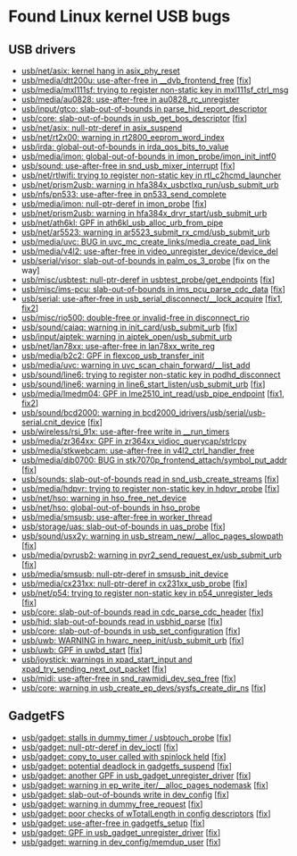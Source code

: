 # Found Linux kernel USB bugs

## USB drivers

* [usb/net/asix: kernel hang in asix_phy_reset](https://groups.google.com/forum/#!topic/syzkaller/3yQVZuxIO-w)
* [usb/media/dtt200u: use-after-free in __dvb_frontend_free](https://groups.google.com/forum/#!topic/syzkaller/0HJQqTm0G_g) [[fix](https://patchwork.linuxtv.org/patch/45218/)]
* [usb/media/mxl111sf: trying to register non-static key in mxl111sf_ctrl_msg](https://groups.google.com/forum/#!topic/syzkaller/Xlvm_cnulFA)
* [usb/media/au0828: use-after-free in au0828_rc_unregister](https://groups.google.com/forum/#!topic/syzkaller/3yL32uggAT0)
* [usb/input/gtco: slab-out-of-bounds in parse_hid_report_descriptor](https://groups.google.com/forum/#!topic/syzkaller/McWFcOsA47Y)
* [usb/core: slab-out-of-bounds in usb_get_bos_descriptor](https://groups.google.com/forum/#!topic/syzkaller/tzdz2fTB1K0) [[fix](https://github.com/torvalds/linux/commit/1c0edc3633b56000e18d82fc241e3995ca18a69e)]
* [usb/net/asix: null-ptr-deref in asix_suspend](https://groups.google.com/forum/#!topic/syzkaller/_9a6pd-p_0E)
* [usb/net/rt2x00: warning in rt2800_eeprom_word_index](https://groups.google.com/forum/#!topic/syzkaller/8vWPJ_maXQY)
* [usb/irda: global-out-of-bounds in irda_qos_bits_to_value](https://groups.google.com/forum/#!topic/syzkaller/PzxkGCumhwA)
* [usb/media/imon: global-out-of-bounds in imon_probe/imon_init_intf0](https://groups.google.com/forum/#!topic/syzkaller/o0LHaEe8Alg)
* [usb/sound: use-after-free in snd_usb_mixer_interrupt](https://groups.google.com/forum/#!topic/syzkaller/jf7GTr_g2CU) [[fix](https://github.com/torvalds/linux/commit/124751d5e63c823092060074bd0abaae61aaa9c4)]
* [usb/net/rtlwifi: trying to register non-static key in rtl_c2hcmd_launcher](https://groups.google.com/forum/#!topic/syzkaller/vCTFZwPpmps)
* [usb/net/prism2usb: warning in hfa384x_usbctlxq_run/usb_submit_urb](https://groups.google.com/forum/#!topic/syzkaller/Bm5IO2dlcxA)
* [usb/nfs/pn533: use-after-free in pn533_send_complete](https://groups.google.com/forum/#!topic/syzkaller/-EkDbzlSuOY)
* [usb/media/imon: null-ptr-deref in imon_probe](https://groups.google.com/forum/#!topic/syzkaller/bBFN8imrjjo) [[fix](https://patchwork.kernel.org/patch/9994017/)]
* [usb/net/prism2usb: warning in hfa384x_drvr_start/usb_submit_urb](https://groups.google.com/forum/#!topic/syzkaller/rPui1tYcrR0)
* [usb/net/ath6kl: GPF in ath6kl_usb_alloc_urb_from_pipe](https://groups.google.com/forum/#!topic/syzkaller/_ZE7_2A82Go)
* [usb/net/ar5523: warning in ar5523_submit_rx_cmd/usb_submit_urb](https://groups.google.com/forum/#!topic/syzkaller/5V7rYXYCuI4)
* [usb/media/uvc: BUG in uvc_mc_create_links/media_create_pad_link](https://groups.google.com/forum/#!topic/syzkaller/BOv81nh75TM)
* [usb/media/v4l2: use-after-free in video_unregister_device/device_del](https://groups.google.com/forum/#!topic/syzkaller/C2RyOxjhxh4)
* [usb/serial/visor: slab-out-of-bounds in palm_os_3_probe](https://groups.google.com/forum/#!topic/syzkaller/G5hNiJG2RXo) [fix on the way]
* [usb/misc/usbtest: null-ptr-deref in usbtest_probe/get_endpoints](https://groups.google.com/forum/#!topic/syzkaller/l3870gs3LhA) [[fix](https://github.com/torvalds/linux/commit/7c80f9e4a588f1925b07134bb2e3689335f6c6d8)]
* [usb/misc/ims-pcu: slab-out-of-bounds in ims_pcu_parse_cdc_data](https://groups.google.com/forum/#!topic/syzkaller/q6jjr1OhqO8) [[fix](https://groups.google.com/d/msg/syzkaller/q6jjr1OhqO8/eN75-uyGCAAJ)]
* [usb/serial: use-after-free in usb_serial_disconnect/__lock_acquire](https://groups.google.com/forum/#!topic/syzkaller/cMACrmo1x0k) [[fix1](https://github.com/torvalds/linux/commit/bd998c2e0df0469707503023d50d46cf0b10c787), [fix2](https://github.com/torvalds/linux/commit/299d7572e46f98534033a9e65973f13ad1ce9047)]
* [usb/misc/rio500: double-free or invalid-free in disconnect_rio](https://groups.google.com/forum/#!topic/syzkaller/7JmbWaXqaIQ)
* [usb/sound/caiaq: warning in init_card/usb_submit_urb](https://groups.google.com/forum/#!topic/syzkaller/juLOtVudBkQ) [[fix](https://www.spinics.net/lists/linux-usb/msg161460.html)]
* [usb/input/aiptek: warning in aiptek_open/usb_submit_urb](https://groups.google.com/forum/#!topic/syzkaller/F7dVa-5YFlQ)
* [usb/net/lan78xx: use-after-free in lan78xx_write_reg](https://groups.google.com/forum/#!topic/syzkaller/5dEtqOKkv54)
* [usb/media/b2c2: GPF in flexcop_usb_transfer_init](https://groups.google.com/forum/#!topic/syzkaller/ToOkJ0Ox-HA)
* [usb/media/uvc: warning in uvc_scan_chain_forward/__list_add](https://groups.google.com/forum/#!topic/syzkaller/cEn3pmrYye4)
* [usb/sound/line6: trying to register non-static key in podhd_disconnect](https://groups.google.com/forum/#!topic/syzkaller/wEY6yXp-zC8)
* [usb/sound/line6: warning in line6_start_listen/usb_submit_urb](https://groups.google.com/forum/#!topic/syzkaller/33v4K1orrPk) [[fix](https://www.spinics.net/lists/linux-usb/msg161459.html)]
* [usb/media/lmedm04: GPF in lme2510_int_read/usb_pipe_endpoint](https://groups.google.com/forum/#!topic/syzkaller/XwNidsl4X04) [[fix1](https://patchwork.linuxtv.org/patch/44566/), [fix2](https://patchwork.linuxtv.org/patch/44567/)]
* [usb/sound/bcd2000: warning in bcd2000_idrivers/usb/serial/usb-serial.cnit_device](https://groups.google.com/forum/#!topic/syzkaller/uU0anmKkD1w) [[fix](https://www.spinics.net/lists/linux-usb/msg161457.html)]
* [usb/wireless/rsi_91x: use-after-free write in __run_timers](https://groups.google.com/forum/#!topic/syzkaller/9IV2cQldrx0)
* [usb/media/zr364xx: GPF in zr364xx_vidioc_querycap/strlcpy](https://groups.google.com/forum/#!topic/syzkaller/-EuMlzvOHGo)
* [usb/media/stkwebcam: use-after-free in v4l2_ctrl_handler_free](https://groups.google.com/forum/#!topic/syzkaller/5kLo7aPtx1w)
* [usb/media/dib0700: BUG in stk7070p_frontend_attach/symbol_put_addr](https://groups.google.com/forum/#!topic/syzkaller/-d6ilzbVu_g) [[fix](https://www.spinics.net/lists/kernel/msg2639205.html)]
* [usb/sounds: slab-out-of-bounds read in snd_usb_create_streams](https://groups.google.com/forum/#!topic/syzkaller/rDzv5RP_f2M) [[fix](https://github.com/torvalds/linux/commit/bfc81a8bc18e3c4ba0cbaa7666ff76be2f998991)]
* [usb/media/hdpvr: trying to register non-static key in hdpvr_probe](https://groups.google.com/forum/#!topic/syzkaller/ngC5SLvxPm4) [[fix](https://patchwork.kernel.org/patch/9966135/)]
* [usb/net/hso: warning in hso_free_net_device](https://groups.google.com/forum/#!topic/syzkaller/J4Ua_T43Tjw)
* [usb/net/hso: global-out-of-bounds in hso_probe](https://groups.google.com/forum/#!topic/syzkaller/TDPcSXI2nBA)
* [usb/media/smsusb: use-after-free in worker_thread](https://groups.google.com/forum/#!topic/syzkaller/RS7QUTKo23s)
* [usb/storage/uas: slab-out-of-bounds in uas_probe](https://groups.google.com/forum/#!topic/syzkaller/pCswO77gRlM) [[fix](https://github.com/torvalds/linux/commit/786de92b3cb26012d3d0f00ee37adf14527f35c4)]
* [usb/sound/usx2y: warning in usb_stream_new/__alloc_pages_slowpath](https://groups.google.com/forum/#!topic/syzkaller/vGwGJW_H-0I) [[fix](https://github.com/torvalds/linux/commit/7682e399485fe19622b6fd82510b1f4551e48a25)]
* [usb/media/pvrusb2: warning in pvr2_send_request_ex/usb_submit_urb](https://groups.google.com/forum/#!topic/syzkaller/M2GeMYS0f6E) [[fix](https://www.spinics.net/lists/kernel/msg2639143.html)]
* [usb/media/smsusb: null-ptr-deref in smsusb_init_device](https://groups.google.com/forum/#!topic/syzkaller/yvhFawNoqxE)
* [usb/media/cx231xx: null-ptr-deref in cx231xx_usb_probe](https://groups.google.com/forum/#!topic/syzkaller/WlUAVfDvpRk) [[fix](https://patchwork.kernel.org/patch/9963527/)]
* [usb/net/p54: trying to register non-static key in p54_unregister_leds](https://groups.google.com/forum/#!topic/syzkaller/H6mX3aQPvvQ) [[fix](https://patchwork.kernel.org/patch/9972281/)]
* [usb/core: slab-out-of-bounds read in cdc_parse_cdc_header](https://groups.google.com/forum/#!topic/syzkaller/nXnjqI73uPo) [[fix](https://github.com/torvalds/linux/commit/2e1c42391ff2556387b3cb6308b24f6f65619feb)]
* [usb/hid: slab-out-of-bounds read in usbhid_parse](https://groups.google.com/forum/#!topic/syzkaller/CxkJ9QZgwlM) [[fix](https://github.com/torvalds/linux/commit/f043bfc98c193c284e2cd768fefabe18ac2fed9b)]
* [usb/core: slab-out-of-bounds in usb_set_configuration](https://groups.google.com/forum/#!topic/syzkaller/hP6L-m59m_8) [[fix](https://github.com/torvalds/linux/commit/bd7a3fe770ebd8391d1c7d072ff88e9e76d063eb)]
* [usb/uwb: WARNING in hwarc_neep_init/usb_submit_urb](https://groups.google.com/forum/#!topic/syzkaller/kxql4awIiR4) [[fix](https://github.com/torvalds/linux/commit/70e743e4cec3733dc13559f6184b35d358b9ef3f)]
* [usb/uwb: GPF in uwbd_start](https://groups.google.com/forum/#!topic/syzkaller/zROBxKXzHDk) [[fix](https://github.com/torvalds/linux/commit/bbf26183b7a6236ba602f4d6a2f7cade35bba043)]
* [usb/joystick: warnings in xpad_start_input and xpad_try_sending_next_out_packet](https://groups.google.com/forum/#!topic/syzkaller/nMIkggZOUxA) [[fix](https://github.com/torvalds/linux/commit/122d6a347329818419b032c5a1776e6b3866d9b9)]
* [usb/midi: use-after-free in snd_rawmidi_dev_seq_free](https://groups.google.com/forum/#!topic/syzkaller/kuZzDHGkQu8) [[fix](https://github.com/torvalds/linux/commit/fc27fe7e8deef2f37cba3f2be2d52b6ca5eb9d57)]
* [usb/core: warning in usb_create_ep_devs/sysfs_create_dir_ns](https://groups.google.com/forum/#!topic/syzkaller/wvB_W78nTh0) [[fix](https://github.com/torvalds/linux/commit/0a8fd1346254974c3a852338508e4a4cddbb35f1)]

## GadgetFS

* [usb/gadget: stalls in dummy_timer / usbtouch_probe](https://groups.google.com/forum/#!topic/syzkaller/9MKj0sRWn3Y) [[fix](https://github.com/torvalds/linux/commit/0173a68bfb0ad1c72a6ee39cc485aa2c97540b98)]
* [usb/gadget: null-ptr-deref in dev_ioctl](https://groups.google.com/forum/#!topic/syzkaller/ShlQyQLCe60) [[fix](https://github.com/torvalds/linux/commit/520b72fc64debf8a86c3853b8e486aa5982188f0)]
* [usb/gadget: copy_to_user called with spinlock held](https://groups.google.com/forum/#!topic/syzkaller/xmFE5DTHkME) [[fix](https://github.com/torvalds/linux/commit/6e76c01e71551cb221c1f3deacb9dcd9a7346784)]
* [usb/gadget: potential deadlock in gadgetfs_suspend](https://groups.google.com/forum/#!topic/syzkaller/J_It9ipKXhk) [[fix](https://github.com/torvalds/linux/commit/f16443a034c7aa359ddf6f0f9bc40d01ca31faea)]
* [usb/gadget: another GPF in usb_gadget_unregister_driver](https://groups.google.com/forum/#!topic/syzkaller/I6t-ToS5cxE) [[fix](https://github.com/torvalds/linux/commit/f50b878fed33e360d01dcdc31a8eeb1815d033d5)]
* [usb/gadget: warning in ep_write_iter/__alloc_pages_nodemask](https://groups.google.com/forum/#!topic/syzkaller/d2FD55alPqY) [[fix](https://github.com/torvalds/linux/commit/bb1107f7c6052c863692a41f78c000db792334bf)]
* [usb/gadget: slab-out-of-bounds write in dev_config](https://groups.google.com/forum/#!topic/syzkaller/Y4hEomcJgjY) [[fix](https://github.com/torvalds/linux/commit/faab50984fe6636e616c7cc3d30308ba391d36fd)]
* [usb/gadget: warning in dummy_free_request](https://groups.google.com/forum/#!topic/syzkaller/nNVKOT0fdaY) [[fix](https://github.com/torvalds/linux/commit/bcdbeb844773333d2d1c08004f3b3e25921040e5)]
* [usb/gadget: poor checks of wTotalLength in config descriptors](https://groups.google.com/forum/#!topic/syzkaller/PBWoEbmzrto) [[fix](https://github.com/torvalds/linux/commit/1c069b057dcf64fada952eaa868d35f02bb0cfc2)]
* [usb/gadget: use-after-free in gadgetfs_setup](https://groups.google.com/forum/#!topic/syzkaller/PBWoEbmzrto) [[fix](https://github.com/torvalds/linux/commit/add333a81a16abbd4f106266a2553677a165725f)]
* [usb/gadget: GPF in usb_gadget_unregister_driver](https://groups.google.com/forum/#!topic/syzkaller/HDawLBeeORI) [[fix](https://github.com/torvalds/linux/commit/7b01738112608ce47083178ae2b9ebadf02d32cc)]
* [usb/gadget: warning in dev_config/memdup_user](https://groups.google.com/forum/#!topic/syzkaller/bt6m57DyKLk) [[fix](https://github.com/torvalds/linux/commit/0994b0a257557e18ee8f0b7c5f0f73fe2b54eec1)]
